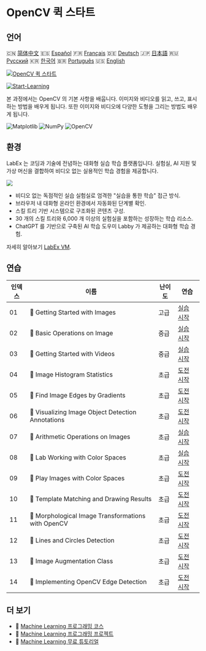 # OpenCV 퀵 스타트

## 언어

🇨🇳 [简体中文](README_zh.md) 🇪🇸 [Español](README_es.md) 🇫🇷 [Français](README_fr.md) 🇩🇪 [Deutsch](README_de.md) 🇯🇵 [日本語](README_ja.md) 🇷🇺 [Русский](README_ru.md) 🇰🇷 [한국어](README_ko.md) 🇧🇷 [Português](README_pt.md) 🇺🇸 [English](README.md) 

[![OpenCV 퀵 스타트](https://cover-creator.labex.io/quick-start-with-opencv.png?lang=ko)](https://labex.io/ko/courses/quick-start-with-opencv)

[![Start-Learning](https://img.shields.io/badge/Start-Learning-whitesmoke?style=for-the-badge)](https://labex.io/ko/courses/quick-start-with-opencv)

본 과정에서는 OpenCV 의 기본 사항을 배웁니다. 이미지와 비디오를 읽고, 쓰고, 표시하는 방법을 배우게 됩니다. 또한 이미지와 비디오에 다양한 도형을 그리는 방법도 배우게 됩니다.

![Matplotlib](https://img.shields.io/badge/Matplotlib-whitesmoke?style=for-the-badge&logo=matplotlib)
![NumPy](https://img.shields.io/badge/NumPy-whitesmoke?style=for-the-badge&logo=numpy)
![OpenCV](https://img.shields.io/badge/OpenCV-whitesmoke?style=for-the-badge&logo=opencv)


## 환경

LabEx 는 코딩과 기술에 전념하는 대화형 실습 학습 플랫폼입니다. 실험실, AI 지원 및 가상 머신을 결합하여 비디오 없는 실용적인 학습 경험을 제공합니다.

![](https://tutorial-screenshot.getvm.io/images/vm-1725247253.png)

- 비디오 없는 독점적인 실습 실험실로 엄격한 "실습을 통한 학습" 접근 방식.
- 브라우저 내 대화형 온라인 환경에서 자동화된 단계별 확인.
- 스킬 트리 기반 시스템으로 구조화된 콘텐츠 구성.
- 30 개의 스킬 트리와 6,000 개 이상의 실험실을 포함하는 성장하는 학습 리소스.
- ChatGPT 를 기반으로 구축된 AI 학습 도우미 Labby 가 제공하는 대화형 학습 경험.

자세히 알아보기 [LabEx VM](https://support.labex.io/using-labex/virtual-machine).

## 연습

|   인덱스 | 이름                                               | 난이도   | 연습                                                                                                                          |
|----------|----------------------------------------------------|----------|-------------------------------------------------------------------------------------------------------------------------------|
|       01 | 📖 Getting Started with Images                     | 고급     | <a target='_blank' href='https://labex.io/ko/tutorials/opencv-getting-started-with-images-8438'>실습 시작</a>                 |
|       02 | 📖 Basic Operations on Image                       | 중급     | <a target='_blank' href='https://labex.io/ko/tutorials/opencv-basic-operations-on-image-67174'>실습 시작</a>                  |
|       03 | 📖 Getting Started with Videos                     | 중급     | <a target='_blank' href='https://labex.io/ko/tutorials/opencv-getting-started-with-videos-14766'>실습 시작</a>                |
|       04 | 🎯 Image Histogram Statistics                      | 초급     | <a target='_blank' href='https://labex.io/ko/labs/matplotlib-image-histogram-statistics-259076'>도전 시작</a>                 |
|       05 | 🎯 Find Image Edges by Gradients                   | 초급     | <a target='_blank' href='https://labex.io/ko/labs/numpy-find-image-edges-by-gradients-259151'>도전 시작</a>                   |
|       06 | 🎯 Visualizing Image Object Detection Annotations  | 초급     | <a target='_blank' href='https://labex.io/ko/labs/opencv-visualizing-image-object-detection-annotations-136088'>도전 시작</a> |
|       07 | 📖 Arithmetic Operations on Images                 | 초급     | <a target='_blank' href='https://labex.io/ko/tutorials/opencv-arithmetic-operations-on-images-38502'>실습 시작</a>            |
|       08 | 📖 Lab Working with Color Spaces                   | 초급     | <a target='_blank' href='https://labex.io/ko/tutorials/opencv-lab-working-with-color-spaces-21417'>실습 시작</a>              |
|       09 | 🎯 Play Images with Color Spaces                   | 초급     | <a target='_blank' href='https://labex.io/ko/labs/opencv-play-images-with-color-spaces-8836'>도전 시작</a>                    |
|       10 | 🎯 Template Matching and Drawing Results           | 초급     | <a target='_blank' href='https://labex.io/ko/labs/opencv-template-matching-and-drawing-results-9683'>도전 시작</a>            |
|       11 | 🎯 Morphological Image Transformations with OpenCV | 초급     | <a target='_blank' href='https://labex.io/ko/labs/opencv-morphological-image-transformations-with-opencv-9677'>도전 시작</a>  |
|       12 | 🎯 Lines and Circles Detection                     | 초급     | <a target='_blank' href='https://labex.io/ko/labs/opencv-lines-and-circles-detection-13393'>도전 시작</a>                     |
|       13 | 🎯 Image Augmentation Class                        | 초급     | <a target='_blank' href='https://labex.io/ko/labs/opencv-image-augmentation-class-107208'>도전 시작</a>                       |
|       14 | 🎯 Implementing OpenCV Edge Detection              | 초급     | <a target='_blank' href='https://labex.io/ko/labs/opencv-implementing-opencv-edge-detection-13391'>도전 시작</a>              |

## 더 보기

- 🔗 [Machine Learning 프로그래밍 코스](https://github.com/labex-labs/awesome-programming-courses)
- 🔗 [Machine Learning 프로그래밍 프로젝트](https://github.com/labex-labs/awesome-programming-projects)
- 🔗 [Machine Learning 무료 튜토리얼](https://github.com/labex-labs/ml-free-tutorials)

